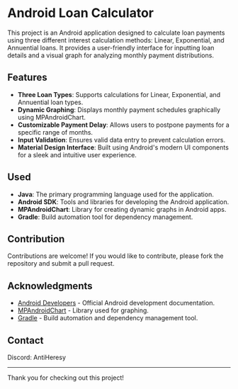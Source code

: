 # Android Loan Calculator

This project is an Android application designed to calculate loan payments using three different interest calculation methods: Linear, Exponential, and Annuential loans. It provides a user-friendly interface for inputting loan details and a visual graph for analyzing monthly payment distributions.

## Features

- **Three Loan Types**: Supports calculations for Linear, Exponential, and Annuential loan types.
- **Dynamic Graphing**: Displays monthly payment schedules graphically using MPAndroidChart.
- **Customizable Payment Delay**: Allows users to postpone payments for a specific range of months.
- **Input Validation**: Ensures valid data entry to prevent calculation errors.
- **Material Design Interface**: Built using Android's modern UI components for a sleek and intuitive user experience.

## Used

- **Java**: The primary programming language used for the application.
- **Android SDK**: Tools and libraries for developing the Android application.
- **MPAndroidChart**: Library for creating dynamic graphs in Android apps.
- **Gradle**: Build automation tool for dependency management.

## Contribution

Contributions are welcome! If you would like to contribute, please fork the repository and submit a pull request.

## Acknowledgments

- [Android Developers](https://developer.android.com/) - Official Android development documentation.
- [MPAndroidChart](https://github.com/PhilJay/MPAndroidChart) - Library used for graphing.
- [Gradle](https://gradle.org/) - Build automation and dependency management tool.

## Contact

Discord: AntiHeresy

---

Thank you for checking out this project!
